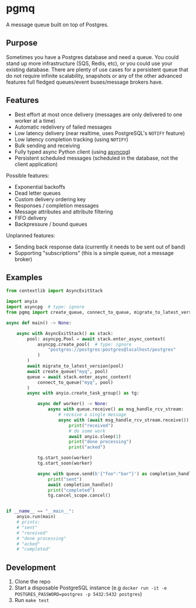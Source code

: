 # pgmq

A message queue built on top of Postgres.

## Purpose

Sometimes you have a Postgres database and need a queue.
You could stand up more infrastructure (SQS, Redis, etc), or you could use your existing database.
There are plenty of use cases for a persistent queue that do not require infinite scalability, snapshots or any of the other advanced features full fledged queues/event buses/message brokers have.

## Features

* Best effort at most once delivery (messages are only delivered to one worker at a time)
* Automatic redelivery of failed messages
* Low latency delivery (near realtime, uses PostgreSQL's `NOTIFY` feature)
* Low latency completion tracking (using `NOTIFY`)
* Bulk sending and receiving
* Fully typed async Python client (using [asyncpg])
* Persistent scheduled messages (scheduled in the database, not the client application)

Possible features:

* Exponential backoffs
* Dead letter queues
* Custom delivery ordering key
* Responses / completion messages
* Message attributes and attribute filtering
* FIFO delivery
* Backpressure / bound queues

Unplanned features:

* Sending back response data (currently it needs to be sent out of band)
* Supporting "subscriptions" (this is a simple queue, not a message broker)

## Examples

```python
from contextlib import AsyncExitStack

import anyio
import asyncpg  # type: ignore
from pgmq import create_queue, connect_to_queue, migrate_to_latest_version

async def main() -> None:

    async with AsyncExitStack() as stack:
        pool: asyncpg.Pool = await stack.enter_async_context(
            asyncpg.create_pool(  # type: ignore
                "postgres://postgres:postgres@localhost/postgres"
            )
        )
        await migrate_to_latest_version(pool)
        await create_queue("myq", pool)
        queue = await stack.enter_async_context(
            connect_to_queue("myq", pool)
        )
        async with anyio.create_task_group() as tg:

            async def worker() -> None:
                async with queue.receive() as msg_handle_rcv_stream:
                    # receive a single message
                    async with (await msg_handle_rcv_stream.receive()).acquire():
                        print("received")
                        # do some work
                        await anyio.sleep(1)
                        print("done processing")
                        print("acked")

            tg.start_soon(worker)
            tg.start_soon(worker)

            async with queue.send(b'{"foo":"bar"}') as completion_handle:
                print("sent")
                await completion_handle()
                print("completed")
                tg.cancel_scope.cancel()


if __name__ == "__main__":
    anyio.run(main)
    # prints:
    # "sent"
    # "received"
    # "done processing"
    # "acked"
    # "completed"
```

## Development

1. Clone the repo
2. Start a disposable PostgreSQL instance (e.g `docker run -it -e POSTGRES_PASSWORD=postgres -p 5432:5432 postgres`)
3. Run `make test`

[asyncpg]: https://github.com/MagicStack/asyncpg
